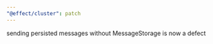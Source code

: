 ```yaml
---
"@effect/cluster": patch
---
```


sending persisted messages without MessageStorage is now a defect
